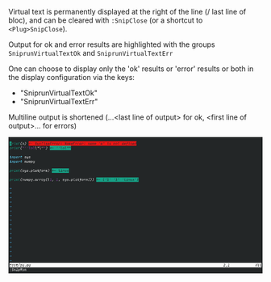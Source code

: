 Virtual text is permanently displayed at the right of the line (/ last line of bloc), and can be cleared with
`:SnipClose` (or a shortcut to `<Plug>SnipClose`).

Output for ok and error results are highlighted with the groups
`SniprunVirtualTextOk` and `SniprunVirtualTextErr`

One can choose to display only the 'ok' results or 'error' results or both in the display configuration via the keys:
- "SniprunVirtualTextOk"
- "SniprunVirtualTextErr"

Multiline output is shortened (...\<last line of output> for ok, \<first line of output>... for errors)

![](visual_assets/virtual_text.png)
